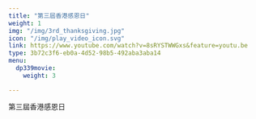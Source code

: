 ```yaml
---
title: "第三屆香港感恩日"
weight: 1
img: "/img/3rd_thanksgiving.jpg"
icon: "/img/play_video_icon.svg"
link: https://www.youtube.com/watch?v=8sRYSTWWGxs&feature=youtu.be
type: 3b72c3f6-eb0a-4d52-98b5-492aba3aba14
menu:
  dp339movie:
    weight: 3

---
```

第三屆香港感恩日
